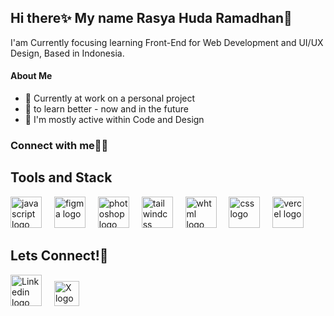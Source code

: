 ## Hi there✨ My name Rasya Huda Ramadhan👋

I'am Currently focusing learning Front-End for Web Development and UI/UX Design, 
Based in Indonesia.


#### About Me

- 🔭 Currently at work on a personal project
- 🌱 to learn better - now and in the future
- 💬 I'm mostly active within Code and Design
<h3 align="left">Connect with me🧑‍💻</h3>
<p align="left">
</p>



<h2>Tools and Stack</h2>
<div align="left">
  <img src="https://skillicons.dev/icons?i=js" height="50" alt="javascript logo"  />
  <img width="12" />
  <a href="https://www.figma.com/design/"><img src="https://skillicons.dev/icons?i=figma" height="50" alt="figma logo"  /></a>
  <img width="12" />
  <a href="https://www.adobe.com/id_id/products/photoshop.html"><img src="https://skillicons.dev/icons?i=photoshop" height="50" alt="photoshop logo"  /></a>
  <img width="12" />
  <a href="https://tailwindcss.com/"><img src="https://skillicons.dev/icons?i=tailwindcss" height="50" alt="tailwindcss logo"  /></a>
  <img width="12" />
  <img src="https://skillicons.dev/icons?i=html" height="50" alt="whtml logo"  />
  <img width="12" />
  <img src="https://skillicons.dev/icons?i=css" height="50" alt="css logo"  />
  <img width="12" />
  <img src="https://skillicons.dev/icons?i=vercel" height="50" alt="vercel logo"  />
  <img width="12" />
</div>


<h2>Lets Connect!🤞</h2>
<div align="left">
   <a href="https://www.linkedin.com/in/rasya-huda-ramadhan-8550982a3/"><img src="https://skillicons.dev/icons?i=linkedin" height="50" alt="Linkedin logo"  /></a>
  <img width="12" />
  <a href="https://x.com/seventyash"><img src="https://cdn.jsdelivr.net/gh/devicons/devicon/icons/twitter/twitter-original.svg" height="40" alt="X logo"  /></a>
  <img width="12" />
</div>
